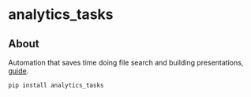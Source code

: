 # analytics_tasks

## About

Automation that saves time doing file search and building presentations, [guide](https://ashugaur.github.io/analytics_tasks/).

```
pip install analytics_tasks
```
